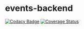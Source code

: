 # events-backend

[![Codacy Badge](https://api.codacy.com/project/badge/Grade/6837232a128b45d0bb3dd2809c372340)](https://app.codacy.com/gh/blockchainsforschools/events-backend?utm_source=github.com&utm_medium=referral&utm_content=blockchainsforschools/events-backend&utm_campaign=Badge_Grade_Settings)
[![Coverage Status](https://coveralls.io/repos/github/blockchainsforschools/events-backend/badge.svg?branch=master)](https://coveralls.io/github/blockchainsforschools/events-backend?branch=master)
